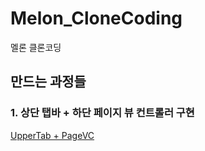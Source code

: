 # Melon_CloneCoding
멜론 클론코딩

## 만드는 과정들


### 1. 상단 탭바 + 하단 페이지 뷰 컨트롤러 구현 
[UpperTab + PageVC](./subReadme/upperTab.md)

